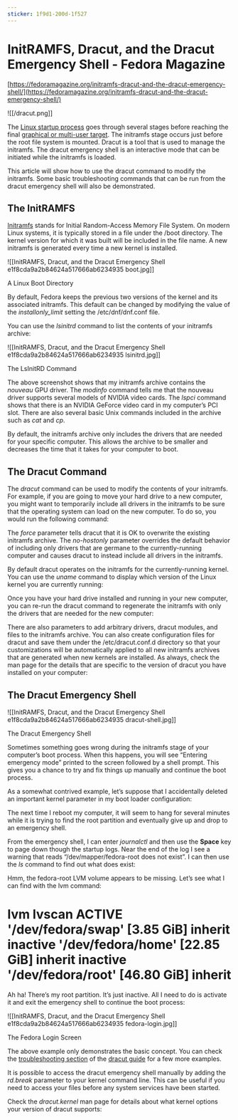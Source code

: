```yaml
---
sticker: 1f9d1-200d-1f527
---
```

# InitRAMFS, Dracut, and the Dracut Emergency Shell - Fedora Magazine

[https://fedoramagazine.org/initramfs-dracut-and-the-dracut-emergency-shell/](https://fedoramagazine.org/initramfs-dracut-and-the-dracut-emergency-shell/)

![[/dracut.png]]

The [Linux startup process](https://en.wikipedia.org/wiki/Linux_startup_process) goes through several stages before reaching the final [graphical or multi-user target](https://access.redhat.com/documentation/en-us/red_hat_enterprise_linux/7/html/system_administrators_guide/sect-managing_services_with_systemd-targets). The initramfs stage occurs just before the root file system is mounted. Dracut is a tool that is used to manage the initramfs. The dracut emergency shell is an interactive mode that can be initiated while the initramfs is loaded.

This article will show how to use the dracut command to modify the initramfs. Some basic troubleshooting commands that can be run from the dracut emergency shell will also be demonstrated.

## The InitRAMFS

[Initramfs](https://en.wikipedia.org/wiki/Initial_ramdisk) stands for Initial Random-Access Memory File System. On modern Linux systems, it is typically stored in a file under the /boot directory. The kernel version for which it was built will be included in the file name. A new initramfs is generated every time a new kernel is installed.

![[InitRAMFS, Dracut, and the Dracut Emergency Shell  e1f8cda9a2b84624a517666ab6234935 boot.jpg]]

A Linux Boot Directory

By default, Fedora keeps the previous two versions of the kernel and its associated initramfs. This default can be changed by modifying the value of the *installonly_limit* setting the /etc/dnf/dnf.conf file.

You can use the *lsinitrd* command to list the contents of your initramfs archive:

![[InitRAMFS, Dracut, and the Dracut Emergency Shell  e1f8cda9a2b84624a517666ab6234935 lsinitrd.jpg]]

The LsInitRD Command

The above screenshot shows that my initramfs archive contains the *nouveau* GPU driver. The *modinfo* command tells me that the nouveau driver supports several models of NVIDIA video cards. The *lspci* command shows that there is an NVIDIA GeForce video card in my computer’s PCI slot. There are also several basic Unix commands included in the archive such as *cat* and *cp*.

By default, the initramfs archive only includes the drivers that are needed for your specific computer. This allows the archive to be smaller and decreases the time that it takes for your computer to boot.

## The Dracut Command

The *dracut* command can be used to modify the contents of your initramfs. For example, if you are going to move your hard drive to a new computer, you might want to temporarily include all drivers in the initramfs to be sure that the operating system can load on the new computer. To do so, you would run the following command:

The *force* parameter tells dracut that it is OK to overwrite the existing initramfs archive. The *no-hostonly* parameter overrides the default behavior of including only drivers that are germane to the currently-running computer and causes dracut to instead include all drivers in the initramfs.

By default dracut operates on the initramfs for the currently-running kernel. You can use the *uname* command to display which version of the Linux kernel you are currently running:

Once you have your hard drive installed and running in your new computer, you can re-run the dracut command to regenerate the initramfs with only the drivers that are needed for the new computer:

There are also parameters to add arbitrary drivers, dracut modules, and files to the initramfs archive. You can also create configuration files for dracut and save them under the /etc/dracut.conf.d directory so that your customizations will be automatically applied to all new initramfs archives that are generated when new kernels are installed. As always, check the man page for the details that are specific to the version of dracut you have installed on your computer:

## The Dracut Emergency Shell

![[InitRAMFS, Dracut, and the Dracut Emergency Shell  e1f8cda9a2b84624a517666ab6234935 dracut-shell.jpg]]

The Dracut Emergency Shell

Sometimes something goes wrong during the initramfs stage of your computer’s boot process. When this happens, you will see “Entering emergency mode” printed to the screen followed by a shell prompt. This gives you a chance to try and fix things up manually and continue the boot process.

As a somewhat contrived example, let’s suppose that I accidentally deleted an important kernel parameter in my boot loader configuration:

The next time I reboot my computer, it will seem to hang for several minutes while it is trying to find the root partition and eventually give up and drop to an emergency shell.

From the emergency shell, I can enter *journalctl* and then use the **Space** key to page down though the startup logs. Near the end of the log I see a warning that reads “/dev/mapper/fedora-root does not exist”. I can then use the *ls* command to find out what does exist:

Hmm, the fedora-root LVM volume appears to be missing. Let’s see what I can find with the lvm command:

# lvm lvscan ACTIVE '/dev/fedora/swap' [3.85 GiB] inherit inactive '/dev/fedora/home' [22.85 GiB] inherit inactive '/dev/fedora/root' [46.80 GiB] inherit

Ah ha! There’s my root partition. It’s just inactive. All I need to do is activate it and exit the emergency shell to continue the boot process:

![[InitRAMFS, Dracut, and the Dracut Emergency Shell  e1f8cda9a2b84624a517666ab6234935 fedora-login.jpg]]

The Fedora Login Screen

The above example only demonstrates the basic concept. You can check the [troubleshooting section](http://www.kernel.org/pub/linux/utils/boot/dracut/dracut.html#_troubleshooting) of the [dracut guide](http://www.kernel.org/pub/linux/utils/boot/dracut/dracut.html) for a few more examples.

It is possible to access the dracut emergency shell manually by adding the *rd.break* parameter to your kernel command line. This can be useful if you need to access your files before any system services have been started.

Check the *dracut.kernel* man page for details about what kernel options your version of dracut supports: